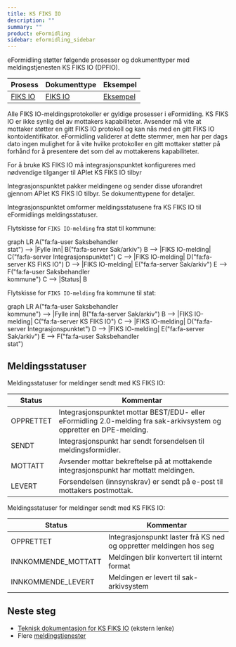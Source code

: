 ```yaml
---
title: KS FIKS IO
description: ""
summary: ""
product: eFormidling
sidebar: eformidling_sidebar
---
```


eFormidling støtter følgende prosesser og dokumenttyper med meldingstjenesten KS FIKS IO (DPFIO).

| **Prosess**                             | **Dokumenttype**                    | **Eksempel**                      |
|-----------------------------------------|-------------------------------------|-----------------------------------|
| [FIKS IO](../../Funksjonalitet/fiks_io) | [FIKS IO](../Dokumenttyper/fiks_io) | [Eksempel](../Eksempel/fiks_io)   |

Alle FIKS IO-meldingsprotokoller er gyldige prosesser i eFormidling. KS FIKS IO er ikke synlig del av mottakers
kapabiliteter. Avsender må vite at mottaker støtter en gitt FIKS IO protokoll og kan nås med en gitt FIKS IO
kontoidentifikator. eFormidling validerer at dette stemmer, men har per dags dato ingen mulighet for å vite hvilke
protokoller en gitt mottaker støtter på forhånd for å presentere det som del av mottakerens kapabiliteter.

For å bruke KS FIKS IO må integrasjonspunktet konfigureres med nødvendige tilganger til APIet KS FIKS IO tilbyr

Integrasjonspunktet pakker meldingene og sender disse uforandret gjennom APIet KS FIKS IO tilbyr. Se dokumenttypene for
detaljer.

Integrasjonspunktet omformer meldingsstatusene fra KS FIKS IO til eFormidlings meldingsstatuser.

Flytskisse for `FIKS IO-melding` fra stat til kommune:

<div class="mermaid">
graph LR
A("fa:fa-user Saksbehandler<br>stat") --> |Fylle inn| B("fa:fa-server Sak/arkiv")
B --> |FIKS IO-melding| C("fa:fa-server Integrasjonspunktet")
C --> |FIKS IO-melding| D("fa:fa-server KS FIKS IO")
D --> |FIKS IO-melding| E("fa:fa-server Sak/arkiv")
E --> F("fa:fa-user Saksbehandler<br>kommune")
C --> |Status| B
</div>

Flytskisse for `FIKS IO-melding` fra kommune til stat:

<div class="mermaid">
graph LR
A("fa:fa-user Saksbehandler<br>kommune") --> |Fylle inn| B("fa:fa-server Sak/arkiv")
B --> |FIKS IO-melding| C("fa:fa-server KS FIKS IO")
C --> |FIKS IO-melding| D("fa:fa-server Integrasjonspunktet")
D --> |FIKS IO-melding| E("fa:fa-server Sak/arkiv")
E --> F("fa:fa-user Saksbehandler<br>stat")
</div>

## Meldingsstatuser

Meldingsstatuser for meldinger sendt med KS FIKS IO:

| Status              | Kommentar                                                                                                           |
|---------------------|---------------------------------------------------------------------------------------------------------------------|
| OPPRETTET           | Integrasjonspunktet mottar BEST/EDU- eller eFormidling 2.0-melding fra sak-arkivsystem og oppretter en DPE-melding. |
| SENDT               | Integrasjonspunkt har sendt forsendelsen til meldingsformidler.                                                     |
| MOTTATT             | Avsender mottar bekreftelse på at mottakende integrasjonspunkt har mottatt meldingen.                               |
| LEVERT              | Forsendelsen (innsynskrav) er sendt på e-post til mottakers postmottak.                                             |

Meldingsstatuser for meldinger sendt med KS FIKS IO:

| Status              | Kommentar                                                          |
|---------------------|--------------------------------------------------------------------|
| OPPRETTET           | Integrasjonspunkt laster frå KS ned og oppretter meldingen hos seg |
| INNKOMMENDE_MOTTATT | Meldingen blir konvertert til internt format                       |
| INNKOMMENDE_LEVERT  | Meldingen er levert til sak-arkivsystem                            |

## Neste steg

- [Teknisk dokumentasjon for KS FIKS IO](https://ks-no.github.io/fiks-plattform/tjenester/fiksio/) (ekstern lenke)
- Flere [meldingstjenester](./)
